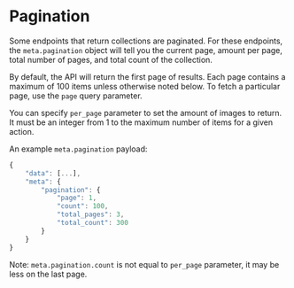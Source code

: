 # Pagination

Some endpoints that return collections are paginated. For these endpoints, the `meta.pagination` object will tell you the current page, amount per page, total number of pages, and total count of the collection.

By default, the API will return the first page of results. Each page contains a maximum of 100 items unless otherwise noted below. To fetch a particular page, use the `page` query parameter.

You can specify `per_page` parameter to set the amount of images to return. It must be an integer from 1 to the maximum number of items for a given action.

An example `meta.pagination` payload:

```javascript
{
    "data": [...],
    "meta": {
        "pagination": {
            "page": 1,
            "count": 100,
            "total_pages": 3,
            "total_count": 300
        }
    }
}
```

Note: `meta.pagination.count` is not equal to `per_page` parameter, it may be less on the last page.


